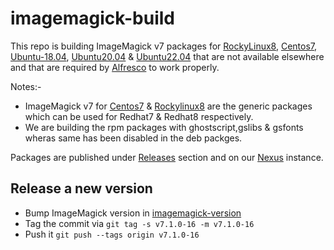 # imagemagick-build

This repo is building ImageMagick v7 packages for [RockyLinux8](https://github.com/Alfresco/imagemagick-build/tree/main/.github/actions/rockylinux-build), [Centos7](https://github.com/Alfresco/imagemagick-build/tree/main/.github/actions/centos-build), [Ubuntu-18.04](https://github.com/Alfresco/imagemagick-build/tree/main/.github/actions/Ubuntu18.04-build), [Ubuntu20.04](https://github.com/Alfresco/imagemagick-build/tree/main/.github/actions/Ubuntu20.04-build) & [Ubuntu22.04](https://github.com/Alfresco/imagemagick-build/tree/main/.github/actions/Ubuntu22.04-build) that are
not available elsewhere and that are required by
[Alfresco](https://docs.alfresco.com/content-services/latest/support/) to work properly.

Notes:- 

* ImageMagick v7 for [Centos7](https://github.com/Alfresco/imagemagick-build/tree/main/.github/actions/centos-build) & [Rockylinux8](https://github.com/Alfresco/imagemagick-build/tree/main/.github/actions/rockylinux-build) are the generic packages which can be used for Redhat7 & Redhat8 respectively.
* We are building the rpm packages with ghostscript,gslibs & gsfonts wheras same has been disabled in the deb packges.

Packages are published under [Releases](https://github.com/Alfresco/imagemagick-build/releases) section and on our [Nexus](https://nexus.alfresco.com/nexus/service/local/repositories/thirdparty/content/org/imagemagick/imagemagick-distribution/) instance.

## Release a new version

* Bump ImageMagick version in [imagemagick-version](https://github.com/Alfresco/imagemagick-build/blob/main/.github/actions/imagemagick-version)
* Tag the commit via `git tag -s v7.1.0-16 -m v7.1.0-16`
* Push it `git push --tags origin v7.1.0-16`